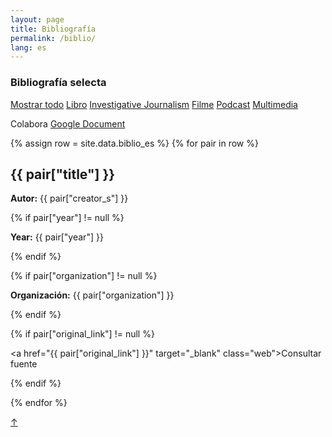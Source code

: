 ```yaml
---
layout: page
title: Bibliografía
permalink: /biblio/
lang: es
---
```


<h3>Bibliografía selecta</h3>


<div class="side">
  <a href="#" class="tag factive" data-filter="all">Mostrar todo</a>
  <a href="#" class="tag" data-filter=".libro">Libro</a>
  <a href="#" class="tag" data-filter=".investigativejournalism">Investigative Journalism</a>
  <a href="#" class="tag" data-filter=".film">Filme</a>
  <a href="#" class="tag" data-filter=".podcast">Podcast</a>
  <a href="#" class="tag" data-filter=".multimedia">Multimedia</a>

<p>Colabora <a href="#" target="_blank">Google Document</a></p>  
</div>

<div class="directorio">
{% assign row = site.data.biblio_es %}
{% for pair in row %}

<div class="line {{ pair["format"] }}">
  <h2>{{ pair["title"] }}</h2>
  <p><strong>Autor:</strong> {{ pair["creator_s"] }}</p>

  {% if pair["year"] != null %}
    <p><strong>Year:</strong> {{ pair["year"] }}</p>
  {% endif %}

  {% if pair["organization"] != null %}
    <p><strong>Organización:</strong> {{ pair["organization"] }}</p>
  {% endif %}

  {% if pair["original_link"] != null %}
    <p><a href="{{ pair["original_link"] }}" target="_blank" class="web">Consultar fuente</a></p>
  {% endif %}

</div><!-- row -->
{% endfor %}

</div><!-- directorio -->

<a href="#" id="top">↑</a>
